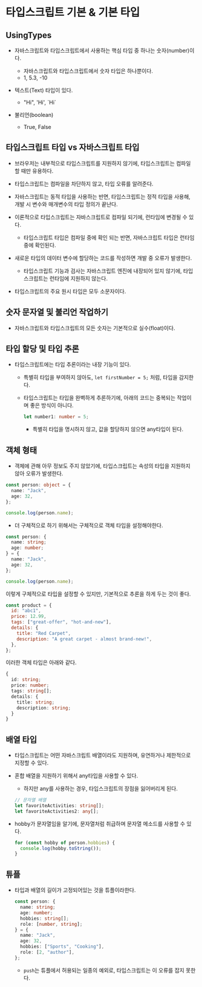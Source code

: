 # 타입스크립트 기본 & 기본 타입

## UsingTypes

- 자바스크립트와 타입스크립트에서 사용하는 핵심 타입 중 하나는 숫자(number)이다.

  - 자바스크립트와 타입스크립트에서 숫자 타입은 하나뿐이다.
  - 1, 5.3, -10

- 텍스트(Text) 타입이 있다.

  - "Hi", 'Hi', \`Hi\`

- 불리언(boolean)

  - True, False

## 타입스크립트 타입 vs 자바스크립트 타입

- 브라우저는 내부적으로 타입스크립트를 지원하지 않기에, 타입스크립트는 컴파일 할 때만 유용하다.
- 타입스크립트는 컴파일을 차단하지 않고, 타입 오류를 알려준다.

- 자바스크립트는 동적 타입을 사용하는 반면, 타입스크립트는 정적 타입을 사용해,  
  개발 시 변수와 매개변수의 타입 정의가 끝난다.

- 이론적으로 타입스크립트는 자바스크립트로 컴파일 되기에, 런타임에 변경될 수 있다.

  - 타입스크립트 타입은 컴파일 중에 확인 되는 반면, 자바스크립트 타입은 런타임 중에 확인된다.

- 새로운 타입의 데이터 변수에 할당하는 코드를 작성하면 개발 중 오류가 발생한다.

  - 타입스크립트 기능과 검사는 자바스크립트 엔진에 내장되어 있지 않기에, 타입스크립트는 런타임에 지원하지 않는다.

- 타입스크립트의 주요 원시 타입은 모두 소문자이다.

## 숫자 문자열 및 불리언 작업하기

- 자바스크립트와 타입스크립트의 모든 숫자는 기본적으로 실수(float)이다.

## 타입 할당 및 타입 추론

- 타입스크립트에는 타입 추론이라는 내장 기능이 있다.

  - 특별히 타입을 부여하지 않아도, `let firstNumber = 5;` 처럼, 타입을 감지한다.

  - 타입스크립트는 타입을 완벽하게 추론하기에, 아래의 코드는 중복되는 작업이며 좋은 방식이 아니다.

    ```ts
    let number1: number = 5;
    ```

    - 특별히 타입을 명시하지 않고, 값을 할당하지 않으면 any타입이 된다.

## 객체 형태

- 객체에 관해 아무 정보도 주지 않았기에, 타입스크립트는 속성의 타입을 지원하지 않아 오류가 발생한다.

```ts
const person: object = {
  name: "Jack",
  age: 32,
};

console.log(person.name);
```

- 더 구체적으로 하기 위해서는 구체적으로 객체 타입을 설정해야한다.

```ts
const person: {
  name: string;
  age: number;
} = {
  name: "Jack",
  age: 32,
};

console.log(person.name);
```

이렇게 구체적으로 타입을 설정할 수 있지만, 기본적으로 추론을 하게 두는 것이 좋다.

```js
const product = {
  id: "abc1",
  price: 12.99,
  tags: ["great-offer", "hot-and-new"],
  details: {
    title: "Red Carpet",
    description: "A great carpet - almost brand-new!",
  },
};
```

이러한 객체 타입은 아래와 같다.

```ts
{
  id: string;
  price: number;
  tags: string[];
  details: {
    title: string;
    description: string;
  }
}
```

## 배열 타입

- 타입스크립트는 어떤 자바스크립트 배열이라도 지원하며, 유연하거나 제한적으로 지정할 수 있다.

- 혼합 배열을 지원하기 위해서 any타입을 사용할 수 있다.

  - 하지만 any를 사용하는 경우, 타입스크립트의 장점을 잃어버리게 된다.

  ```ts
  // 문자열 배열
  let favoriteActivities: string[];
  let favoriteActivities2: any[];
  ```

- hobby가 문자열임을 알기에, 문자열처럼 취급하며 문자열 메소드를 사용할 수 있다.

  ```ts
  for (const hobby of person.hobbies) {
    console.log(hobby.toString());
  }
  ```

## 튜플

- 타입과 배열의 길이가 고정되어있는 것을 튜플이라한다.

  ```ts
  const person: {
    name: string;
    age: number;
    hobbies: string[];
    role: [number, string];
  } = {
    name: "Jack",
    age: 32,
    hobbies: ["Sports", "Cooking"],
    role: [2, "author"],
  };
  ```

  - `push`는 튜플에서 허용되는 일종의 예외로, 타입스크립트는 이 오류를 잡지 못한다.
